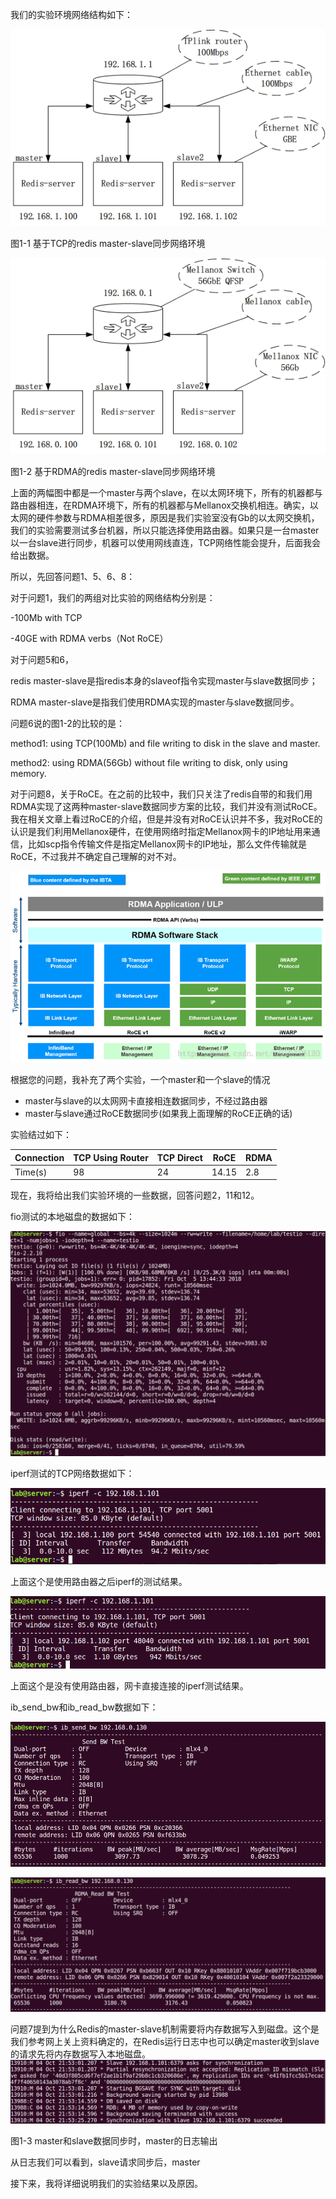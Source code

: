 我们的实验环境网络结构如下：

![](pic\Ethernet-archi.jpg)

图1-1 基于TCP的redis master-slave同步网络环境

![](pic\RDMA-archi.jpg)

图1-2 基于RDMA的redis master-slave同步网络环境

上面的两幅图中都是一个master与两个slave，在以太网环境下，所有的机器都与路由器相连，在RDMA环境下，所有的机器都与Mellanox交换机相连。确实，以太网的硬件参数与RDMA相差很多，原因是我们实验室没有Gb的以太网交换机，我们的实验需要测试多台机器，所以只能选择使用路由器。如果只是一台master以一台slave进行同步，机器可以使用网线直连，TCP网络性能会提升，后面我会给出数据。

所以，先回答问题1、5、6、8：

对于问题1，我们的两组对比实验的网络结构分别是：

-100Mb with TCP

-40GE with RDMA verbs（Not RoCE）



对于问题5和6，

redis master-slave是指redis本身的slaveof指令实现master与slave数据同步；

RDMA master-slave是指我们使用RDMA实现的master与slave数据同步。

问题6说的图1-2的比较的是：

method1: using TCP(100Mb) and file writing to disk in the slave and master.

method2: using RDMA(56Gb) without file writing to disk, only using memory. 



对于问题8，关于RoCE。在之前的比较中，我们只关注了redis自带的和我们用RDMA实现了这两种master-slave数据同步方案的比较，我们并没有测试RoCE。我在相关文章上看过RoCE的介绍，但是并没有对RoCE认识并不多，我对RoCE的认识是我们利用Mellanox硬件，在使用网络时指定Mellanox网卡的IP地址用来通信，比如scp指令传输文件是指定Mellanox网卡的IP地址，那么文件传输就是RoCE，不过我并不确定自己理解的对不对。

![](pic\RoCE.png)



根据您的问题，我补充了两个实验，一个master和一个slave的情况

- master与slave的以太网网卡直接相连数据同步，不经过路由器
- master与slave通过RoCE数据同步(如果我上面理解的RoCE正确的话)

实验结过如下：

| Connection | TCP Using Router | TCP Direct | RoCE  | RDMA |
| ---------- | ---------------- | ---------- | ----- | ---- |
| Time(s)    | 98               | 24         | 14.15 | 2.8  |

 



现在，我将给出我们实验环境的一些数据，回答问题2，11和12。

fio测试的本地磁盘的数据如下：

![](pic\answer\fio.png)



iperf测试的TCP网络数据如下：

![](pic\answer\iperf-tcp-router.png)

上面这个是使用路由器之后iperf的测试结果。

![rdma-master-log](pic\answer\iperf-direct-tcp.png)

上面这个是没有使用路由器，网卡直接连接的iperf测试结果。



ib_send_bw和ib_read_bw数据如下：

![ib_send_bw](pic\answer\ib_send_bw.png)



![ib_read_bw](pic\answer\ib_read_bw.png)





问题7提到为什么Redis的master-slave机制需要将内存数据写入到磁盘。这个是我们参考网上关上资料确定的，在Redis运行日志中也可以确定master收到slave的请求先将内存数据写入本地磁盘。![tcp-direct-master-log](pic\answer\tcp-direct-master-log.png)

图1-3 master和slave数据同步时，master的日志输出

从日志我们可以看到，slave请求同步后，master





接下来，我将详细说明我们的实验结果以及原因。

 

